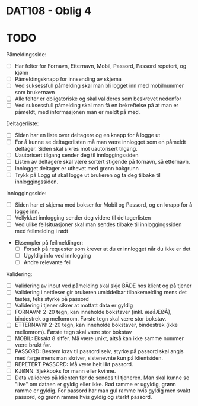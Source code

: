 # DAT108 - Oblig 4

# TODO

Påmeldingsside:

- [ ] Har felter for Fornavn, Etternavn, Mobil, Passord, Passord repetert, og kjønn
- [ ] Påmeldingsknapp for innsending av skjema
- [ ] Ved suksessfull påmelding skal man bli logget inn med mobilnummer som brukernavn
- [ ] Alle felter er obligatoriske og skal valideres som beskrevet nedenfor
- [ ] Ved suksessfull påmelding skal man få en bekreftelse på at man er påmeldt, med informasjonen man er meldt på med.

Deltagerliste:

- [ ] Siden har en liste over deltagere og en knapp for å logge ut
- [ ] For å kunne se deltagerlisten må man være innlogget som en påmeldt deltager. Siden skal sikres mot uautorisert tilgang.
- [ ] Uautorisert tilgang sender deg til innloggingssiden
- [ ] Listen av deltagere skal være sortert stigende på fornavn, så etternavn.
- [ ] Innlogget deltager er uthevet med grønn bakgrunn
- [ ] Trykk på Logg ut skal logge ut brukeren og ta deg tilbake til innloggingssiden.

Innloggingsside:

- [ ] Siden har et skjema med bokser for Mobil og Passord, og en knapp for å logge inn.
- [ ] Vellykket innlogging sender deg videre til deltagerlisten
- [ ] Ved ulike feilsituasjoner skal man sendes tilbake til innloggingssiden med feilmelding i rødt
- Eksempler på feilmeldinger:
  - [ ] Forsøk på requester som krever at du er innlogget når du ikke er det
  - [ ] Ugyldig info ved innlogging
  - [ ] Andre relevante feil

Validering:

- [ ] Validering av input ved påmelding skal skje BÅDE hos klient og på tjener
- [ ] Validering i nettleser gir brukeren umiddelbar tilbakemelding mens det tastes, feks styrke på passord
- [ ] Validering i tjener sikrer at mottatt data er gyldig
- [ ] FORNAVN: 2-20 tegn, kan inneholde bokstaver (inkl. æøåÆØÅ), bindestrek og mellomrom. Første tegn skal være stor bokstav.
- [ ] ETTERNAVN: 2-20 tegn, kan inneholde bokstaver, bindestrek (ikke mellomrom). Første tegn skal være stor bokstav
- [ ] MOBIL: Eksakt 8 siffer. Må være unikt, altså kan ikke samme nummer være brukt før.
- [ ] PASSORD: Bestem krav til passord selv, styrke på passord skal angis med farge mens man skriver, sistenevnte kun på klientsiden.
- [ ] REPETERT PASSORD: Må være helt likt passord.
- [ ] KJØNN: Sjekkboks for mann eller kvinne.
- [ ] Data valideres på klienten før de sendes til tjeneren. Man skal kunne se "live" om dataen er gyldig eller ikke. Rød ramme er ugyldig, grønn ramme er gyldig. For passord har man gul ramme hvis gyldig men svakt passord, og grønn ramme hvis gyldig og sterkt passord.
